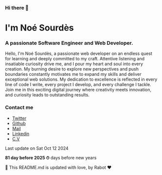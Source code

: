 ### Hi there 👋

# I'm Noé Sourdès

### A passionate Software Engineer and Web Developer.

Hello, I'm Noé Sourdès, a passionate web developer on an endless quest for learning and deeply committed to my craft. Attentive listening and insatiable curiosity drive me, and I pour my heart and soul into every creation. My burning desire to explore new perspectives and push boundaries constantly motivates me to expand my skills and deliver exceptional web solutions. My dedication to excellence is reflected in every line of code I write, every project I develop, and every challenge I tackle. Join me in this exciting digital journey where creativity meets innovation, and curiosity leads to outstanding results.

### Contact me

* [Twitter](https://twitter.com/NoeSourdes19)
* [Github](https://github.com/NoeSourdes)
* [Mail](mailto:contact@noesourdes.fr)
* [Linkedin](https://www.linkedin.com/in/noesourdes-fr/)
* [C.V](https://www.noesourdes.fr/cv.pdf)


Last update on Sat Oct 12 2024

**81 day before 2025 ⏱** days before new years

🤖 This README.md is updated with love, by Rabot ❤️
